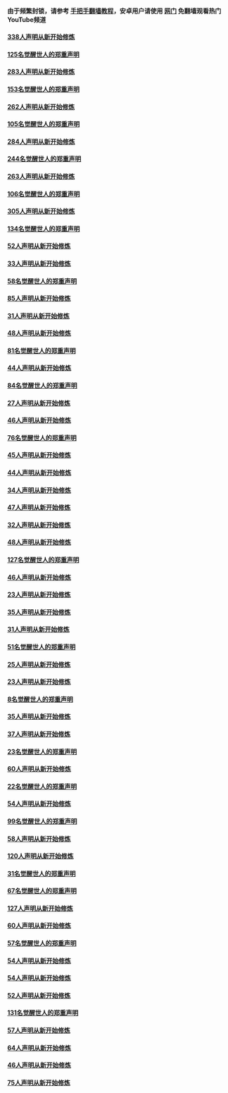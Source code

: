 #### 由于频繁封锁，请参考 [手把手翻墙教程](https://github.com/gfw-breaker/guides/wiki/)，安卓用户请使用 [网门](https://github.com/gfw-breaker/nogfw/blob/master/dl.md?t=04200701) 免翻墙观看热门YouTube频道 

#### [338人声明从新开始修炼](../pages/91/423540.md?t=04200701) 

#### [125名觉醒世人的郑重声明](../pages/91/423539.md?t=04200701) 

#### [283人声明从新开始修炼](../pages/91/423296.md?t=04200701) 

#### [153名觉醒世人的郑重声明](../pages/91/423295.md?t=04200701) 

#### [262人声明从新开始修炼](../pages/91/423004.md?t=04200701) 

#### [105名觉醒世人的郑重声明](../pages/91/423003.md?t=04200701) 

#### [284人声明从新开始修炼](../pages/91/422707.md?t=04200701) 

#### [244名觉醒世人的郑重声明](../pages/91/422706.md?t=04200701) 

#### [263人声明从新开始修炼](../pages/91/422553.md?t=04200701) 

#### [106名觉醒世人的郑重声明](../pages/91/422552.md?t=04200701) 

#### [305人声明从新开始修炼](../pages/91/422153.md?t=04200701) 

#### [134名觉醒世人的郑重声明](../pages/91/422152.md?t=04200701) 

#### [52人声明从新开始修炼](../pages/91/421846.md?t=04200701) 

#### [33人声明从新开始修炼](../pages/91/421804.md?t=04200701) 

#### [58名觉醒世人的郑重声明](../pages/91/421845.md?t=04200701) 

#### [85人声明从新开始修炼](../pages/91/421769.md?t=04200701) 

#### [31人声明从新开始修炼](../pages/91/421763.md?t=04200701) 

#### [48人声明从新开始修炼](../pages/91/421605.md?t=04200701) 

#### [81名觉醒世人的郑重声明](../pages/91/421656.md?t=04200701) 

#### [44人声明从新开始修炼](../pages/91/421544.md?t=04200701) 

#### [84名觉醒世人的郑重声明](../pages/91/421543.md?t=04200701) 

#### [27人声明从新开始修炼](../pages/91/421465.md?t=04200701) 

#### [46人声明从新开始修炼](../pages/91/421454.md?t=04200701) 

#### [76名觉醒世人的郑重声明](../pages/91/421453.md?t=04200701) 

#### [45人声明从新开始修炼](../pages/91/421452.md?t=04200701) 

#### [44人声明从新开始修炼](../pages/91/421422.md?t=04200701) 

#### [34人声明从新开始修炼](../pages/91/421322.md?t=04200701) 

#### [47人声明从新开始修炼](../pages/91/421264.md?t=04200701) 

#### [32人声明从新开始修炼](../pages/91/421225.md?t=04200701) 

#### [48人声明从新开始修炼](../pages/91/421202.md?t=04200701) 

#### [127名觉醒世人的郑重声明](../pages/91/421224.md?t=04200701) 

#### [46人声明从新开始修炼](../pages/91/421203.md?t=04200701) 

#### [23人声明从新开始修炼](../pages/91/421138.md?t=04200701) 

#### [35人声明从新开始修炼](../pages/91/421122.md?t=04200701) 

#### [31人声明从新开始修炼](../pages/91/421081.md?t=04200701) 

#### [51名觉醒世人的郑重声明](../pages/91/421080.md?t=04200701) 

#### [25人声明从新开始修炼](../pages/91/421020.md?t=04200701) 

#### [23人声明从新开始修炼](../pages/91/420884.md?t=04200701) 

#### [8名觉醒世人的郑重声明](../pages/91/420883.md?t=04200701) 

#### [35人声明从新开始修炼](../pages/91/420809.md?t=04200701) 

#### [37人声明从新开始修炼](../pages/91/420766.md?t=04200701) 

#### [23名觉醒世人的郑重声明](../pages/91/420765.md?t=04200701) 

#### [60人声明从新开始修炼](../pages/91/420727.md?t=04200701) 

#### [22名觉醒世人的郑重声明](../pages/91/420726.md?t=04200701) 

#### [54人声明从新开始修炼](../pages/91/420529.md?t=04200701) 

#### [99名觉醒世人的郑重声明](../pages/91/420528.md?t=04200701) 

#### [58人声明从新开始修炼](../pages/91/420198.md?t=04200701) 

#### [120人声明从新开始修炼](../pages/91/420141.md?t=04200701) 

#### [31名觉醒世人的郑重声明](../pages/91/420197.md?t=04200701) 

#### [67名觉醒世人的郑重声明](../pages/91/420140.md?t=04200701) 

#### [127人声明从新开始修炼](../pages/91/420082.md?t=04200701) 

#### [60人声明从新开始修炼](../pages/91/420081.md?t=04200701) 

#### [57名觉醒世人的郑重声明](../pages/91/420080.md?t=04200701) 

#### [54人声明从新开始修炼](../pages/91/419533.md?t=04200701) 

#### [54人声明从新开始修炼](../pages/91/419532.md?t=04200701) 

#### [52人声明从新开始修炼](../pages/91/419531.md?t=04200701) 

#### [131名觉醒世人的郑重声明](../pages/91/419530.md?t=04200701) 

#### [57人声明从新开始修炼](../pages/91/419430.md?t=04200701) 

#### [64人声明从新开始修炼](../pages/91/419429.md?t=04200701) 

#### [46人声明从新开始修炼](../pages/91/419428.md?t=04200701) 

#### [75人声明从新开始修炼](../pages/91/419427.md?t=04200701) 

